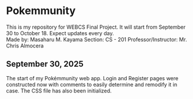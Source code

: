 # Pokemmunity
This is my repository for WEBCS Final Project. It will start from September 30 to October 18. Expect updates every day.<br>
Made by: Masaharu M. Kayama
Section: CS - 201
Professor/Instructor: Mr. Chris Almocera

## September 30, 2025
The start of my Pokémmunity web app. Login and Register pages were constructed now with comments to easily determine and remodify it in case. The CSS file has also been initialized.


